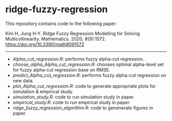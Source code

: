 # ridge-fuzzy-regression

This repository contains code to the following paper:

Kim H, Jung H-Y. Ridge Fuzzy Regression Modelling for Solving Multicollinearity. Mathematics. 2020; 8(9):1572. https://doi.org/10.3390/math8091572

--------------------------------------------------------------------------------

- *Alpha_cut_regression.R*: performs fuzzy alpha-cut regression. 
- *choose_alpha_Alpha_cut_regression.R*: chooses optimal alpha-level set for fuzzy alpha-cut regression base on RMSE.
- *predict_Alpha_cut_regression.R*: performs fuzzy alpha-cut regression on new data.
- *plot_Alpha_cut_regression.R*: code to generate appropriate plots for simulation & empirical study.
- *simulation_study.R*: code to run simulation study in paper.
- *empirical_study.R*: code to run empirical study in paper.
- *ridge_fuzzy_regression_algorithm.R*: code to genenerate figures in paper. 
